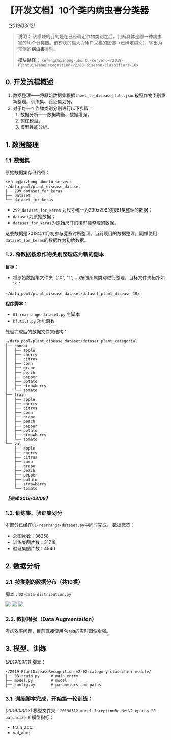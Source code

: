 # 【开发文档】10个类内病虫害分类器
*（2019/03/12)*

> **说明：** 该模块的目的是在已经确定作物类别之后，判断具体是哪一种病虫害的10个分类器。该模块的输入为用户采集的图像（已确定类别)，输出为预测的**病虫害**类别。
> 
> **模块路径：**
> `kefeng@aizhong-ubuntu-server:~/2019-PlantDiseaseRecognition-v2/03-disease-classifiers-10x`
> 

## 0. 开发流程概述
1. 数据整理——将原始数据集根据`label_to_disease_full.json`按照作物类别重新整理。训练集、验证集划分。
2. 对于每一个作物类别分别进行以下步骤：
    1. 数据分析——数据均衡、数据增强。
    2. 训练模型。
    3. 模型性能分析。

## 1. 数据整理
### 1.1. 数据集
原始数据集存储路径：
```
kefeng@aizhong-ubuntu-server:
~/data_pool/plant_disease_dataset
├── 299_dataset_for_keras
├── dataset
└── dataset_for_keras
```
- `299_dataset_for_keras` 为尺寸统一为299x299的按61类整理的数据；
- `dataset`为原始数据；
- `dataset_for_keras`为原始尺寸的按61类整理的数据。

这些数据是2018年11月初参与竞赛时所整理。当前项目的数据整理，同样使用`dataset_for_keras`的数据作为初始数据。

### 1.2. 将数据按照作物类别整理成为新的副本
**目标：**
- 将原始数据集文件夹（"0", "1", ...)按照所属类别进行整理，目标文件夹拓扑如下：
```
~/data_pool/plant_disease_dataset/dataset_plant_disease_10x

```

**程序脚本：**
- `01-rearrange-dataset.py` 主脚本
- `kfutils.py` 功能函数

处理完成后的数据文件夹结构：
```
~/data_pool/plant_disease_dataset/dataset_plant_categorial                                                   
├── concat
│   ├── apple
│   ├── cherry
│   ├── citrus
│   ├── corn
│   ├── grape
│   ├── peach
│   ├── pepper
│   ├── potato
│   ├── strawberry
│   └── tomato
├── train
│   ├── apple
│   ├── cherry
│   ├── citrus
│   ├── corn
│   ├── grape
│   ├── peach
│   ├── pepper
│   ├── potato
│   ├── strawberry
│   └── tomato
└── val
    ├── apple
    ├── cherry
    ├── citrus
    ├── corn
    ├── grape
    ├── peach
    ├── pepper
    ├── potato
    ├── strawberry
    └── tomato
```

***【完成 2019/03/08】***

### 1.3. 训练集、验证集划分
本部分已经在`01-rearrange-dataset.py`中同时完成。
数据概览：
- 总图片数：36258
- 训练集图片数：31718
- 验证集图片数：4540

## 2. 数据分析
### 2.1. 按类别的数据分布（共10类）
脚本：`02-data-distribution.py`

![](02-data-distribution-concat.png)
![](02-data-distribution-train.png)
![](02-data-distribution-val.png)

### 2.2. 数据增强（Data Augmentation）
考虑效率问题，目前直接使用Keras的实时图像增强。

## 3. 模型、训练
*(2019/03/11)*
脚本：
```
~/2019-PlantDiseaseRecognition-v2/02-category-classifier-module/
├── 03-train.py     # main entry
├── model.py        # model
├── config.py       # parameters and paths
```
### 3.1. 训练脚本完成，开始第一轮训练：
*(2019/03/12)*
模型文件夹：`20190312-model-InceptionResNetV2-epochs-20-batchsize-8`
模型指标：
- train_acc:
- val_acc: 